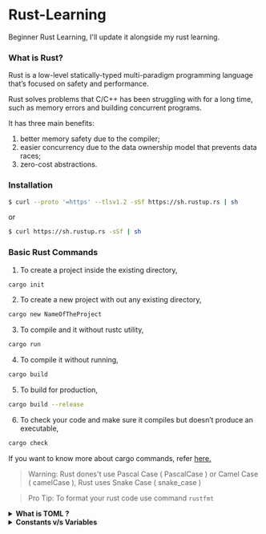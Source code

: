 # Rust-Learning
Beginner Rust Learning, I'll update it alongside my rust learning.

### What is Rust?
Rust is a low-level statically-typed multi-paradigm programming language that’s focused on safety and performance.

Rust solves problems that C/C++ has been struggling with for a long time, such as memory errors and building concurrent programs.

It has three main benefits:

1. better memory safety due to the compiler;
2. easier concurrency due to the data ownership model that prevents data races;
3. zero-cost abstractions.

### Installation
```bash
$ curl --proto '=https' --tlsv1.2 -sSf https://sh.rustup.rs | sh
```
or 
```bash
$ curl https://sh.rustup.rs -sSf | sh
```

### Basic Rust Commands
1. To create a project inside the existing directory, 
```bash
cargo init
```
2. To create a new project with out any existing directory, 
```bash
cargo new NameOfTheProject
```
3. To compile and it without rustc utility,
```bash
cargo run
```
4. To compile it without running, 
```bash
cargo build
```
5. To build for production, 
```bash
cargo build --release
```
6. To check your code and make sure it compiles but doesn’t produce an executable,
```bash
cargo check
```
If you want to know more about cargo commands, refer [here.](https://doc.rust-lang.org/cargo/commands/cargo.html)

>Warning: Rust dones't use Pascal Case ( PascalCase ) or Camel Case ( camelCase ), Rust uses Snake Case ( snake_case )  

>Pro Tip: To format your rust code use command `rustfmt`
<details>
<summary><b>What is TOML ?</b></summary>

This file is in the TOML (Tom’s Obvious, Minimal Language) format, which is Cargo’s configuration format.

The first line, [package], is a section heading that indicates that the following statements are configuring a package. As we add more information to this file, we’ll add other sections.

The last line, [dependencies], is the start of a section for you to list any of your project’s dependencies. In Rust, packages of code are referred to as crates. 
</details>

<details>
<summary><b>Constants v/s Variables</b></summary>

1. Constants are declared using the const keyword while variables are declared using the let keyword.

2. A variable declaration can optionally have a data type whereas a constant declaration must specify the data type. This means const USER_LIMIT=100 will result in an error.

3. A variable declared using the let keyword is by default immutable. However, you have an option to mutate it using the mut keyword. Constants are immutable.

4. Constants can be set only to a constant expression and not to the result of a function call or any other value that will be computed at runtime.

5. Constants can be declared in any scope, including the global scope, which makes them useful for values that many parts of the code need to know about.

</details>
